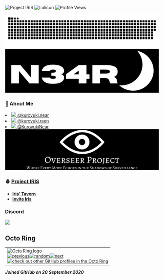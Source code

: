 ![Project IRIS](https://img.shields.io/badge/Discord-kuroyukinear-blue) ![Lolicon](https://img.shields.io/badge/Weeb-Lolicon-pink) ![Profile Views](https://komarev.com/ghpvc/?username=KuroyukiNear&color=blueviolet)

<img src="https://raw.githubusercontent.com/KuroyukiNear/KuroyukiNear/output/github-contribution-grid-snake-dark.svg?palette=github-dark" />

<a href="https://kuroyukinear.github.io/Near/"  align="right">
    <img src="assets/N34R%20Banner.png">
  </a>

### 🌙 About Me
  <li>
  <a href='https://www.instagram.com/kuroyuki.near/'>
          <img src='https://brandpalettes.com/wp-content/uploads/2018/10/Instagram-Logo-300x300.png' width='15' />
          @kuroyuki.near
        </a>
        </li>
  <li>
  <a href='https://www.instagram.com/kuroyuki.raen/'>
          <img src='https://brandpalettes.com/wp-content/uploads/2018/10/Instagram-Logo-300x300.png' width='15' />
          @kuroyuki.raen
        </a>
        </li>
  <li>
  <a href='https://www.twitter.com/KuroyukiNear/'>
          <img src='https://brandpalettes.com/wp-content/uploads/2018/02/Twitter-Logo-PNG.png' width='15' />
          @KuroyukiNear
        </a>
        </li>

<a href="https://github.com/Overseer-Project/"  align="right">
    <img src="https://raw.githubusercontent.com/Overseer-Project/.github/main/assets/Banner2.png">
  </a>

### 🩸 [**Project IRIS**](https://github.com/ProjectIRIS-AI/)
- [**Iris' Tavern**](https://discord.gg/9RUy6suKsy/)
- [**Invite Iris**](https://discord.com/oauth2/authorize?client_id=902720782503907358&permissions=8&scope=bot)

### Discord
<a href="https://discord.com/users/638342719592202251"  align="left">
    <img src="https://lanyard.cnrad.dev/api/638342719592202251?theme=dark&bg=4f4040&borderRadius=15px&animated=true&idleMessage=“The%20purpose%20of%20literature%20is%20to%20turn%20blood%20into%20ink”%20-T.S. Eliot">
  </a>

## Octo Ring
<table><tbody><tr><td><a href="https://octo-ring.com/"><img src="https://octo-ring.com/static/img/widget/top.png" width="99%" alt="Octo Ring logo" align="top"></a><br><a href="https://octo-ring.com/p/KuroyukiNear/prev"><img src="https://octo-ring.com/static/img/widget/prev.png" width="33%" alt="previous" align="top" title="previous profile"></a><a href="https://octo-ring.com/p/KuroyukiNear/random"><img src="https://octo-ring.com/static/img/widget/random.png" width="33%" alt="random" align="top" title="random profile"></a><a href="https://octo-ring.com/p/KuroyukiNear/next"><img src="https://octo-ring.com/static/img/widget/next.png" width="33%" alt="next" align="top" title="next profile"></a><br><a href="https://octo-ring.com/"><img src="https://octo-ring.com/static/img/widget/bottom.png" width="99%" alt="check out other GitHub profiles in the Octo Ring" align="top"></a></td></tr></tbody></table>

***Joined GitHub on 20 September 2020***
